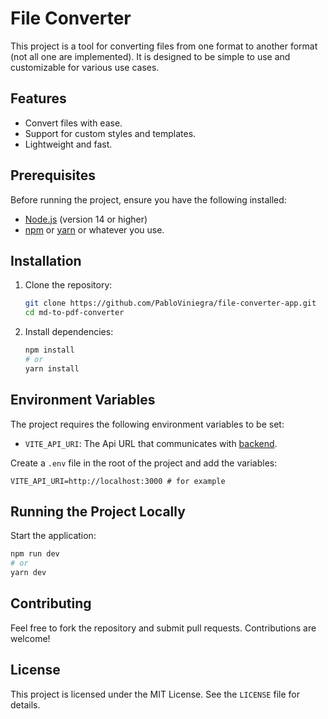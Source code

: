 # File Converter

This project is a tool for converting files from one format to another format (not all one are implemented). It is designed to be simple to use and customizable for various use cases.

## Features
- Convert files with ease.
- Support for custom styles and templates.
- Lightweight and fast.

## Prerequisites
Before running the project, ensure you have the following installed:
- [Node.js](https://nodejs.org/) (version 14 or higher)
- [npm](https://www.npmjs.com/) or [yarn](https://yarnpkg.com/) or whatever you use.

## Installation
1. Clone the repository:
   ```bash
   git clone https://github.com/PabloViniegra/file-converter-app.git
   cd md-to-pdf-converter
   ```

2. Install dependencies:
   ```bash
   npm install
   # or
   yarn install
   ```

## Environment Variables
The project requires the following environment variables to be set:

- `VITE_API_URI`: The Api URL that communicates with [backend](https://github.com/PVP-ORG-PER/file-converter).

Create a `.env` file in the root of the project and add the variables:
```env
VITE_API_URI=http://localhost:3000 # for example
```

## Running the Project Locally
Start the application:
```bash
npm run dev
# or
yarn dev
```

## Contributing
Feel free to fork the repository and submit pull requests. Contributions are welcome!

## License
This project is licensed under the MIT License. See the `LICENSE` file for details.
